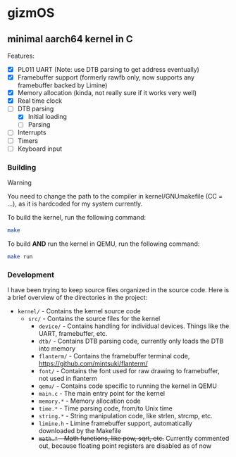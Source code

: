 # gizmOS
## minimal aarch64 kernel in C

Features:
- [x] PL011 UART (Note: use DTB parsing to get address eventually)
- [x] Framebuffer support (formerly rawfb only, now supports any framebuffer backed by Limine)
- [x] Memory allocation (kinda, not really sure if it works very well)
- [x] Real time clock
- [ ] DTB parsing
  - [x] Initial loading
  - [ ] Parsing
- [ ] Interrupts
- [ ] Timers
- [ ] Keyboard input

### Building

> [!WARNING]
> You need to change the path to the compiler in kernel/GNUmakefile (CC = ...), as it is hardcoded for my system currently.

To build the kernel, run the following command:
```bash
make
```

To build **AND** run the kernel in QEMU, run the following command:
```bash
make run
```

### Development
I have been trying to keep source files organized in the source code. Here is a brief overview of the directories in the project:
- `kernel/` - Contains the kernel source code
  - `src/` - Contains the source files for the kernel
    - `device/` - Contains handling for individual devices. Things like the UART, framebuffer, etc.
    - `dtb/` - Contains DTB parsing code, currently only loads the DTB into memory
    - `flanterm/` - Contains the framebuffer terminal code, https://github.com/mintsuki/flanterm/
    - `font/` - Contains the font used for raw drawing to framebuffer, not used in flanterm
    - `qemu/` - Contains code specific to running the kernel in QEMU
    - `main.c` - The main entry point for the kernel
    - `memory.*` - Memory allocation code
    - `time.*` - Time parsing code, from/to Unix time
    - `string.*` - String manipulation code, like strlen, strcmp, etc.
    - `limine.h` - Limine framebuffer support, automatically downloaded by the Makefile
    - ~~`math.*` - Math functions, like pow, sqrt, etc.~~ Currently commented out, because floating point registers are disabled as of now
